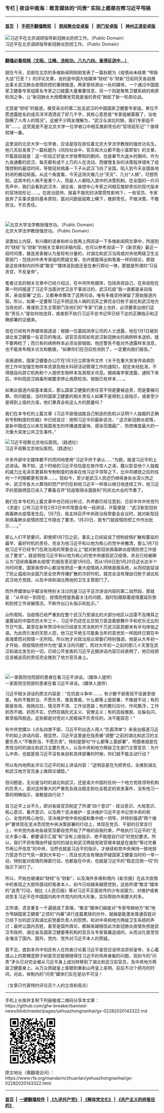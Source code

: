 ### 专栏 | 夜话中南海：敢言媒体的“问责”     实际上都是在帮习近平甩祸
------------------------

#### [首页](https://github.com/gfw-breaker/banned-news/blob/master/README.md) &nbsp;&nbsp;|&nbsp;&nbsp; [手把手翻墙教程](https://github.com/gfw-breaker/guides/wiki) &nbsp;&nbsp;|&nbsp;&nbsp; [禁闻聚合安卓版](https://github.com/gfw-breaker/bn-android) &nbsp;&nbsp;|&nbsp;&nbsp; [网门安卓版](https://github.com/oGate2/oGate) &nbsp;&nbsp;|&nbsp;&nbsp; [神州正道安卓版](https://github.com/SzzdOgate/update) 



<div id="headerimg">
 <img alt="习近平在北京调研指导新冠肺炎防控工作。（Public Domain）" src="https://www.rfa.org/mandarin/zhuanlan/yehuazhongnanhai/gx-02282020143322.html/1581332850059.png/image" title="习近平在北京调研指导新冠肺炎防控工作。（Public Domain）"/>
 <div id="headerimgcontents">
  <div id="headerimgcaption">
   <span>
    习近平在北京调研指导新冠肺炎防控工作。（Public Domain）
   </span>
   <!-- zoomattribute -->
  </div>
  <!-- headerimgcaption -->
 </div>
 <!-- headerimagecontents -->
</div>

<hr/>


#### [翻墙必看视频（文昭、江峰、法轮功、八九六四、香港反送中...）](https://github.com/gfw-breaker/banned-news/blob/master/pages/link3.md)

<div id="storytext">
 <div>
  <div class="slot_header">
  </div>
 </div>
 <p>
  就在今天，总部在北京的多维新闻网刚刚发表了一篇标题为《疫情尚未结束 “甩锅大战”已至？》的评论文章，说的是中国大陆媒体“财经”与“财新”日前同天各自推出事关武汉肺炎疫情防控的重磅报道，两家曾经源出一处的媒体，一个通过中国国家卫健委专家组匿名专家之口披露大量重要信息，另一个则是聚焦卫健系统的病原检测之争，让“新冠肺炎大规模爆发究竟是谁的责任”掀起了新一轮舆论战。
  <br/>
  <br/>
  尤其是“财经”的报道，接受采访的第二批去武汉的中国国家卫健委专家组，某位不愿透露姓名的成员洋洋洒洒说了好几千字，其核心意思是“专家组被蒙蔽了，当地隐瞒了人传人的情况”。这被不少网友理解为，“武汉与湖北的锅，我们专家组不背”……。这究竟是不是北京大学一位学者口中相互推卸责任的“官场现形记”？值得梳理一番。
  <br/>
  <br/>
  这里说的北京大学一位学者，应该是现在担任着北京大学法学教授的强世功先生。他几天前发表了一篇标题为《风险社会中，官员和大众都不能小富即安》的文章，开篇首段就是：这一阶段正好是大学放寒假的期间，也是春节大返乡的期间，作为九省通衢的武汉，每天都有成千上万的人在流动，而缓慢复杂的决策程序错失了疫情控制的最佳时间，导致冠状病毒一下子从武汉飞向了全国，陷入到今天全国各地封闭的被动局面。从这个角度看，今天这场灾难几分“天灾”、几分“人祸”，可想而知。这其中的人祸不是某个人，而是人人都陷入其中的决策机制。在全国的一片问责声中，我们会看到武汉市、湖北省、疾控中心专家之间相互推卸责任的现代版本的官场现形记……。在政治挂帅、报喜不报忧的决策惯性影响下，一些官员、专家放弃了实事求是的基本原则，面对问题层层欺上瞒下，推卸责任，不做决策，不敢担当，不负责任。
 </p>
 <p>
  <br/>
  <div class="image-inline captioned" style="width:980px;">
   <div style="width:980px;">
    <img alt="北京大学法学教授强世功。（Public Domain）" src="https://www.rfa.org/mandarin/zhuanlan/yehuazhongnanhai/gx-02282020143322.html/image00.jpg" title="北京大学法学教授强世功。（Public Domain）"/>
   </div>
   <div class="image-caption">
    <span style="width:980px;">
     北京大学法学教授强世功。（Public Domain）
    </span>
    <span class="copyright">
    </span>
   </div>
  </div>
 </p>
 <p>
  读罢如上内容，有兴趣的读者和听众若再上网阅读一下多维新闻网文章中，所提到的“财经”与“财新”的相关文章的详细内容，也可以参考阅读一下《新京报》最近一段时间里，接连发表被认为是较有分量的，对湖北和武汉当局或对央地两级卫生主管部门 - 包括对中央专家组的质疑文章，也许就能得出和笔者一样的结论，那就是这些体制内的所谓“敢言”“媒体说到底还是在奉行舆论一律，那就是所谓的“只反贪官，不反皇帝”。
  <br/>
  <br/>
  笔者过去的相关文章中已经介绍过，在中共所有媒体，包括央视自己，在央视抢在第一时间报道了习近平当面对世卫总干事说过的，武汉抗疫“我一直都是亲自指挥，亲自部署”之后，又都奉命篡改了这两句话，唯有多维坚持保留了原始报道内容。所以，如果一定要帮习近平把这场人祸的滔天之罪完全归咎于湖北和武汉地方当局也好，推诿到卫生主管部门及他们的“专家”们身上也好，必须要拿出他们这些“责任人”是如何地违背，或者拒不执行习近平总书记早已经下达的正确指示和正确部署的证据来。
  <br/>
  <br/>
  现在已经有外界媒体报道说：根据一位基因测序公司的人士透露，他在1月1日接到湖北省卫健委一名官员的电话，该官员告知如有武汉新冠肺炎的病例样本送检，就不要再检了；而已有的病例样本必须全部销毁。他还警告不能对外透露样本消息，也不能发布相关论文和数据，“如果你们在日后检测到了，一定要向我们报告。”
  <br/>
  <br/>
  该报道称，国家卫健委办公厅在1月3日立即发布文件《关于在重大突发传染病防控工作中加强生物样本资源及相关科研活动管理工作的通知》，规定未经批准，不得擅自向其它机构和个人提供生物样本及其相关讯息。据病毒学家透露，通知下来后，中科院武汉病毒所被要求停止病原检测，销毁已有样本……。
  <br/>
  <br/>
  如果此报道内容基本属实，那么国家卫健委的责任官不但是要被追责，而是要被问罪。但问题是，当时的国家卫健委的相关责任人如果不是得到上级指示，或者至少是得到上级的允诺，他们果真会有这么大的胆量吗？
  <br/>
  <br/>
  我们在本专栏的上篇文章《习近平欲借战胜自己制造的危机以证明个人独裁的正确和专制制度的优越》中已经说过：按照习近平的最新说法，“ 这次新冠肺炎疫情，是新中国成立以来在我国发生的传播速度最快、感染范围最广、防控难度最大的一次重大突发公共卫生事件。”
 </p>
 <p>
 </p>
 <p>
  <div class="image-inline captioned" style="width:636px;">
   <div style="width:636px;">
    <img alt="习近平视察北京地坛医院。（路透社）" src="https://www.rfa.org/mandarin/pinglun/weijingsheng/wjs-02182020160603.html/52332810_303.jpg" title="习近平视察北京地坛医院。（路透社）"/>
   </div>
   <div class="image-caption">
    <span style="width:636px;">
     习近平视察北京地坛医院。（路透社）
    </span>
    <span class="copyright">
    </span>
   </div>
  </div>
  <br/>
  许多外部中文媒体都不约而同地使用“习近平终于承认……”为题，报道习近平的上述讲话。殊不知，这个时候的习近平恰恰是在故作惊人之语，籍以彰显他个人独裁的威力比毛泽东更甚和专制制度的效率在他习近平领导之下，比中共建政之后的任何一个时期都更有效率……。现如今，至少是武汉人民还仍继续身处水深火热之中，武汉市各大火葬场的焚尸炉仍在和他习近平一样夜以继日地连续工作，他习近平的思路明显已进入了筹备召开“抗疫取得全面胜利”的庆功大会的节奏了。
  <br/>
  <br/>
  我们在本专栏的上篇文章中也已经分析过，外界都已经注意到，日前中共中央党刊《求是》公布习近平在2月3日中共常委会有一段讲话，开篇便是：“武汉新型冠状病毒肺炎疫情发生后，1月7日，我主持召开中央政治局常委会会议时，就对新型冠状病毒肺炎疫情防控工作提出了要求。1月20日，我专门就疫情防控工作作出批示……。”
  <br/>
  <br/>
  那么人们不禁要问，即使把1月7日之前，事实上已经延误了控制疫情扩散和蔓延的最早、最好时机的责任，完全为他习近平和以他为核心的党中央撇清，那么1月7日他习近平已经专门在政治局的常委会议上“就对新型冠状病毒肺炎疫情防控工作提出了要求”，就说明他习近平和以他为核心的党中央接获武汉疫情，并且已经被确认为“冠状病毒肺炎疫情”的报告至迟是1月6日。而从1月6日到1月20日这长达半个月时间里，国家疾控中心都没有把这一重大疫情纳入网络直报系统，从而彻底延误了防止瘟疫向全国乃至全世界传播扩散的次好时机，就完全没有理由归咎于湖北和武汉地方党政，以及中央和湖北两地的卫生主管部门了。
  <br/>
  <br/>
  而外界媒体似乎都没有特别关注过的是习近平这次讲话内容的第二自然段，那就是：“从年初一到现在，疫情防控是我最关注的问题，我时刻跟踪着疫情蔓延形势和防控工作进展情况，不断作出口头指示和批示。”
  <br/>
  <br/>
  众所周知，当疫情已经严重到在整个武汉乃至湖北的大部分地区以迅雷不及掩耳之速蔓延的中国农历大年三十，习近平仍还在北京努力营造着歌舞升平和欢乐无比的节日气氛，甚至在新年贺词中对已经是生灵涂炭的千万武汉臣民都未有半句体恤之语。为此而引发的天怒人怨，他习近平绝无可能象当年的袁世凯一样因终日窝在中南海里而对舆情一无所知。所以他才对政治局众常委们特别强调，他是从大年初一才开始，把疫情防控作为他“最关注的问题”。而对大年初一之前的那几十天里在武汉和湖北发生的一切，已经公开发表的习近平近期讲话内容已经表明了，他已经把应该被追究的责任完全推到了地方官员身上。
 </p>
 <p>
  <br/>
  <div class="image-inline captioned" style="width:800px;">
   <div style="width:800px;">
    <img alt="一家医院住院部的患者在看习近平讲话。（媒体人提供）" src="https://www.rfa.org/mandarin/yataibaodao/zhengzhi/ql1-10182017095452.html/m1018-ql1p1.jpg" title="一家医院住院部的患者在看习近平讲话。（媒体人提供）"/>
   </div>
   <div class="image-caption">
    <span style="width:800px;">
     一家医院住院部的患者在看习近平讲话。（媒体人提供）
    </span>
    <span class="copyright">
    </span>
   </div>
  </div>
 </p>
 <p>
  习近平相关讲话的原文内容是：“在抗疫斗争中……，有少数干部表现不佳甚至很差。有的不敢担当、不愿负责，畏首畏尾，什么都等上面部署，不推就不动；有的疲疲沓沓、拖拖拉拉，情况弄不清、工作没思路；有的敷衍应付、作风飘浮，工作抓而不细、抓而不实，仍然在搞形式主义、官僚主义；有的百般推脱、左躲右闪，甚至临阵脱逃。这些都是对党对人民极端不负责任的，决不能容忍！”
  <br/>
  <br/>
  有中共党媒以《点名四类干部，习近平列出选人用人“负面清单”》来突出报道习近平的如上讲话内容，很显然，习近平这里是在指责被“调整”之前的湖北和武汉的主要负责人“不敢担当，不愿负责”。特别是那句“什么都等上面部署”，明摆者就是在责怪当时的湖北和武汉主要负责人，以及中央和地方两级卫生部门主管官员：为什么中央，也就是我习近平没有亲自和具体部署的时候，你们就不能主动行动？
  <br/>
  <br/>
  所以有内地网友评论习近平的如上讲话内容：“这明显是在为把责任，全推到湖北和武汉地方官员身上做舆论铺垫。”
  <br/>
  <br/>
  但问题是，无论是当时的湖北和武汉，还是诺大中国的任何一个地方党政领导机构的负责人，面对这样重大的严重危及政治稳定和社会稳定的突发事件，没有他习一尊的明确指示，谁敢擅自行动？
  <br/>
  <br/>
  自习近平上台不久，即对各级官员制定了所谓“四个意识” - 政治意识、大局意识、核心意识、看齐意识，以及两个坚决维护 - 坚决维护习近平总书记党中央的核心、全党的核心地位，坚决维护党中央权威和集中统一领导，并特别强调“两个维护”要体现在坚决贯彻党中央决策部署的行动上，体现在党员、干部的日常言行上，中共党内各地各级官员都自觉开始了严格的自我约束，严格执行习近平的“无论大事小事，都要请示汇报”和“没有上级指示，绝不能擅自行动”的党纪要求。所以，我们不但有理由怀疑当时的湖北和武汉两级党政官根本就是在接到“等过完春节再公开信息”的中央，当然也就是习近平的指示，才继续和党中央保持一致地努力营造节日气氛一直到大年初一；而且也完全有理由怀疑国家卫健委当时的一举一动，特别是对疫情的保密行动，也都是在中央，也就是习近平的“稳定压倒一切”的指示下进行了。
  <br/>
  <br/>
  所以，开始也被诸如“财经”与“财新”，以及海外多维和境内《新京报》在此次疫情中的表现之大胆所感动的笔者本人，如今已经越来越感觉到，这些所谓“敢言”媒体的“追责”行动，相比《人民日报》等对习近平正面宣传的少有说服力，对维护或者说恢复习近平在中国国内和中共党内的伟大形象，实际帮助作用要大的多。
  <br/>
  <br/>
  正所谓，谎言重复一千遍就成了真理。“敢言”媒体们越是对“专家甩锅地方”和“地方甩锅国家卫健委”之烦的“内幕”进行连篇累牍的炒作，就越是能激发普通百姓对已经下台的武汉和湖北前党委负责人的怨愤，和对中央和地方两级卫生系统的声讨；最终让国内百姓，甚至是国外舆论，都越来越相信此次新冠肺炎疫情失控是武汉市政府、湖北省及国家卫健委等机构的官员与专家昏庸造成的，从而淡化直至完全淹没了国内、国外，党内、党外对习近平本人的质疑。
  <br/>
  <br/>
  君不见，直到本月中旬还有人在热衷讨论着习近平是否应该师法崇祯皇帝，关心着煤山上的那棵歪脖子树是否还能够随得住习近平的伟岸身躯的问题，现如今的“问责”矛头已对完全被从习近平身上成功转移到了湖北和武汉前官员，及中央地方两级卫健委身上。从万众质疑皇上昏聩到重新山呼皇上圣明，前后不过个把月的时间。对此，体制内的“问责”媒体们实在是功不可没！
  <br/>
  <br/>
  （文章只代表特约评论员个人的立场和观点）
 </p>
</div>

<hr/>
手机上长按并复制下列链接或二维码分享本文章：<br/>
https://github.com/gfw-breaker/banned-news/blob/master/pages/yehuazhongnanhai/gx-02282020143322.md <br/>
<a href='https://github.com/gfw-breaker/banned-news/blob/master/pages/yehuazhongnanhai/gx-02282020143322.md'><img src='https://github.com/gfw-breaker/banned-news/blob/master/pages/yehuazhongnanhai/gx-02282020143322.md.png'/></a> <br/>
原文地址（需翻墙访问）：https://www.rfa.org/mandarin/zhuanlan/yehuazhongnanhai/gx-02282020143322.html


------------------------
#### [首页](https://github.com/gfw-breaker/banned-news/blob/master/README.md) &nbsp;|&nbsp; [一键翻墙软件](https://github.com/gfw-breaker/nogfw/blob/master/README.md) &nbsp;| [《九评共产党》](https://github.com/gfw-breaker/9ping.md/blob/master/README.md#九评之一评共产党是什么) | [《解体党文化》](https://github.com/gfw-breaker/jtdwh.md/blob/master/README.md) | [《共产主义的终极目的》](https://github.com/gfw-breaker/gczydzjmd.md/blob/master/README.md)


<img src='http://gfw-breaker.win/banned-news/pages/yehuazhongnanhai/gx-02282020143322.md' width='0px' height='0px'/>